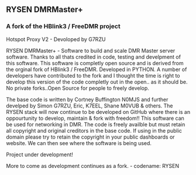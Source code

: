 ## RYSEN DMRMaster+ ##
### A fork of the HBlink3 / FreeDMR project ###

Hotspot Proxy V2 - Devoloped by G7RZU

RYSEN DMRMaster+ - Software to build and scale DMR Master server software. Thanks to all thats credited in code, testing and develpment of this software. This software is completly open source and is derived from the orginal fork of HBlink3 / FreeDMR. Developed in PYTHON. A number of developers have contributed to the fork and I thought the time is right to develop this version of the code completly out in the open.. as it should be. No private forks..Open Source for people to freely develop.

The base code is written by Cortney Buffington N0MJS and further develped by Simon G7RZU, Eric, K7EEL, Shane M0VUB & others. The RYSEN stack will now continue to be developed on GitHub where there is an oppourtunity to develop, maintain & fork with freedom!! This software can be used for networking in DMR. The code is freely availble but must retain all copyright and original creditors in the base code. If using in the public domain please try to retain the copyright in your public dashboards or website. We can then see where the software is being used.

Project under development!

More to come as development continues as a fork. - codename: RYSEN